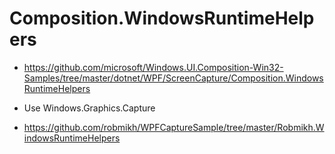 #  Composition.WindowsRuntimeHelpers
-  https://github.com/microsoft/Windows.UI.Composition-Win32-Samples/tree/master/dotnet/WPF/ScreenCapture/Composition.WindowsRuntimeHelpers
- Use Windows.Graphics.Capture 

- https://github.com/robmikh/WPFCaptureSample/tree/master/Robmikh.WindowsRuntimeHelpers


